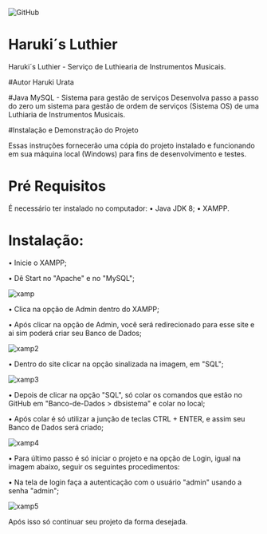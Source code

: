 ![GitHub](https://img.shields.io/github/license/harukisix/HarukisLuthier)

# Haruki´s Luthier
Haruki´s Luthier - Serviço de Luthiearia de Instrumentos Musicais.

#Autor
Haruki Urata

#Java MySQL - Sistema para gestão de serviços
Desenvolva passo a passo do zero um sistema para gestão de ordem de serviços (Sistema OS) de uma Luthiaria de Instrumentos Musicais.

#Instalação e Demonstração do Projeto

Essas instruções fornecerão uma cópia do projeto instalado e funcionando em sua máquina local (Windows) para fins de desenvolvimento e testes.

# Pré Requisitos
É necessário ter instalado no computador:
• Java JDK 8; • XAMPP.

# Instalação:
• Inicie o XAMPP;

• Dê Start no "Apache" e no "MySQL";

![xamp](https://github.com/harukisix/HarukisLuthier/assets/104094544/05a6e7eb-54b7-49e3-902b-3f08b341c084)

• Clica na opção de Admin dentro do XAMPP;

• Após clicar na opção de Admin, você será redirecionado para esse site e ai sim poderá criar seu Banco de Dados;

![xamp2](https://github.com/harukisix/HarukisLuthier/assets/104094544/71ac1daa-8f4e-4558-8fd6-13d29910cdc3)

• Dentro do site clicar na opção sinalizada na imagem, em "SQL";


![xamp3](https://github.com/harukisix/HarukisLuthier/assets/104094544/5eec2fb7-3a45-4591-9bef-24444b7941a0)

• Depois de clicar na opção "SQL", só colar os comandos que estão no GitHub em "Banco-de-Dados > dbsistema" e colar no local;

• Após colar é só utilizar a junção de teclas CTRL + ENTER, e assim seu Banco de Dados será criado;

![xamp4](https://github.com/harukisix/HarukisLuthier/assets/104094544/fbf63be3-3078-4689-bdc2-f1296cd9edd6)

• Para último passo é só iniciar o projeto e na opção de Login, igual na imagem abaixo, seguir os seguintes procedimentos:

• Na tela de login faça a autenticação com o usuário "admin" usando a senha "admin";


![xamp5](https://github.com/harukisix/HarukisLuthier/assets/104094544/18fec420-5443-4af3-895c-7016f322db14)

Após isso só continuar seu projeto da forma desejada.



